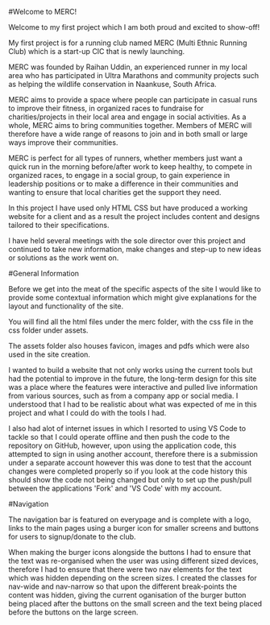 #Welcome to MERC!

Welcome to my first project which I am both proud and excited to show-off!

My first project is for a running club named MERC (Multi Ethnic Running Club) which is a start-up CIC that is newly launching.

MERC was founded by Raihan Uddin, an experienced runner in my local area who has participated in Ultra Marathons and community projects such as helping the wildlife conservation in Naankuse, South Africa.

MERC aims to provide a space where people can participate in casual runs to improve their fitness, in organized races to fundraise for charities/projects in their local area and engage in social activities. As a whole, MERC aims to bring communities together. Members of MERC will therefore have a wide range of reasons to join and in both small or large ways improve their communities.

MERC is perfect for all types of runners, whether members just want a quick run in the morning before/after work to keep healthy, to compete in organized races, to engage in a social group, to gain experience in leadership positions or to make a difference in their communities and wanting to ensure that local charities get the support they need.

In this project I have used only HTML CSS but have produced a working website for a client and as a result the project includes content and designs tailored to their specifications.

I have held several meetings with the sole director over this project and continued to take new information, make changes and step-up to new ideas or solutions as the work went on.

#General Information

Before we get into the meat of the specific aspects of the site I would like to provide some contextual information which might give explanations for the layout and functionality of the site.

You will find all the html files under the merc folder, with the css file in the css folder under assets.

The assets folder also houses favicon, images and pdfs which were also used in the site creation.

I wanted to build a website that not only works using the current tools but had the potential to improve in the future, the long-term design for this site was a place where the features were interactive and pulled live information from various sources, such as from a company app or social media. I understood that I had to be realistic about what was expected of me in this project and what I could do with the tools I had.

I also had alot of internet issues in which I resorted to using VS Code to tackle so that I could operate offline and then push the code to the repository on GitHub, however, upon using the application code, this attempted to sign in using another account, therefore there is a submission under a separate account however this was done to test that the account changes were completed properly so if you look at the code history this should show the code not being changed but only to set up the push/pull between the applications 'Fork' and 'VS Code' with my account.

#Navigation

The navigation bar is featured on everypage and is complete with a logo, links to the main pages using a burger icon for smaller screens and buttons for users to signup/donate to the club.

When making the burger icons alongside the buttons I had to ensure that the text was re-organised when the user was using different sized devices, therefore I had to ensure that there were two nav elements for the text which was hidden depending on the screen sizes. I created the classes for nav-wide and nav-narrow so that upon the different break-points the content was hidden, giving the current oganisation of the burger button being placed after the buttons on the small screen and the text being placed before the buttons on the large screen.





